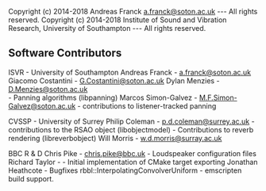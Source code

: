 Copyright (c) 2014-2018 Andreas Franck a.franck@soton.ac.uk
                        --- All rights reserved.
Copyright (c) 2014-2018 Institute of Sound and Vibration Research,
                        University of Southampton --- All rights reserved.

Software Contributors
---------------------

ISVR - University of Southampton
  Andreas Franck      - a.franck@soton.ac.uk 
  Giacomo Costantini  - G.Costantini@soton.ac.uk
  Dylan Menzies       - D.Menzies@soton.ac.uk    
    - Panning algorithms (libpanning)
  Marcos Simon-Galvez - M.F.Simon-Galvez@soton.ac.uk
    - contributions to listener-tracked panning

CVSSP - University of Surrey
  Philip Coleman      - p.d.coleman@surrey.ac.uk
    - contributions to the RSAO object (libobjectmodel) 
    - Contributions to reverb rendering (libreverbobject)
  Will Morris         - w.d.morris@surray.ac.uk
  
BBC R & D
  Chris Pike          - chris.pike@bbc.uk
    - Loudspeaker configuration files
  Richard Taylor      -
    - Initial implementation of CMake target exporting 
  Jonathan Heathcote
    - Bugfixes rbbl::InterpolatingConvolverUniform
    - emscripten build support.

